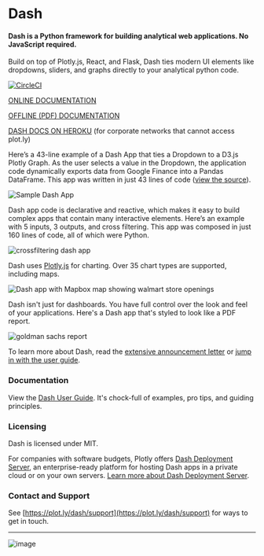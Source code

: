 # Dash

#### Dash is a Python framework for building analytical web applications. No JavaScript required.

Build on top of Plotly.js, React, and Flask, Dash ties modern UI elements like dropdowns, sliders, and graphs directly to your analytical python code.

[![CircleCI](https://circleci.com/gh/plotly/dash.svg?style=svg)](https://circleci.com/gh/plotly/dash)

[ONLINE DOCUMENTATION](https://dash.plot.ly/getting-started)

[OFFLINE (PDF) DOCUMENTATION](https://github.com/plotly/dash-docs/blob/master/pdf-docs/Dash_User_Guide_and_Documentation.pdf)

[DASH DOCS ON HEROKU](http://dash-docs.herokuapp.com/) (for corporate networks that cannot access plot.ly)


Here’s a 43-line example of a Dash App that ties a Dropdown to a D3.js Plotly Graph.
As the user selects a value in the Dropdown, the application code dynamically
exports data from Google Finance into a Pandas DataFrame. This app was written in just 43 lines of code ([view the source](https://gist.github.com/chriddyp/3d2454905d8f01886d651f207e2419f0)).

![Sample Dash App](https://user-images.githubusercontent.com/1280389/30086128-9bb4a28e-9267-11e7-8fe4-bbac7d53f2b0.gif)

Dash app code is declarative and reactive, which makes it easy to build complex apps that contain many interactive elements. Here’s an example with 5 inputs, 3 outputs, and cross filtering. This app was composed in just 160 lines of code, all of which were Python.

![crossfiltering dash app](https://user-images.githubusercontent.com/1280389/30086123-97c58bde-9267-11e7-98a0-7f626de5199a.gif)

Dash uses [Plotly.js](https://github.com/plotly/plotly.js) for charting. Over 35 chart types are supported, including maps.

 ![Dash app with Mapbox map showing walmart store openings](https://user-images.githubusercontent.com/1280389/30086299-768509d0-9268-11e7-8e6b-626ac9ca512c.gif)
 
Dash isn't just for dashboards. You have full control over the look and feel of your applications. Here's a Dash app that's styled to look like a PDF report.

![goldman sachs report](https://user-images.githubusercontent.com/1280389/30086373-d076a372-9268-11e7-99df-d84fa69f3e20.gif)

To learn more about Dash, read the [extensive announcement letter](https://medium.com/@plotlygraphs/introducing-dash-5ecf7191b503) or [jump in with the user guide](https://plot.ly/dash).

### Documentation

View the [Dash User Guide](https://plot.ly/dash). It's chock-full of examples, pro tips, and guiding principles.

### Licensing

Dash is licensed under MIT.

For companies with software budgets, Plotly offers [Dash Deployment Server](https://plot.ly/dash/pricing/), an enterprise-ready platform for hosting Dash apps in a private cloud or on your own servers. [Learn more about Dash Deployment Server](https://plot.ly/dash/pricing/).

### Contact and Support

See [https://plot.ly/dash/support](https://plot.ly/dash/support) for ways to get in touch.

***

![image](https://user-images.githubusercontent.com/1280389/30084008-9fbc68fc-925e-11e7-891c-18a9b8f6ac6b.png)
